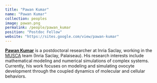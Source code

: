 ```yaml
---
title: "Pawan Kumar"
name: "Pawan Kumar"
collection: peoples
image: pawan.png
permalink: /people/pawan_kumar
position: "Postdoc Fellow"
website: "https://sites.google.com/view/pawan-kumar"
---
```


**[Pawan Kumar](https://sites.google.com/view/pawan-kumar)** is a postdoctoral researcher at Inria Saclay, working in the [MUSCA](https://team.inria.fr/musca/) team (Inria Saclay, Palaiseau). His research interests include mathematical modeling and numerical simulations of complex systems. Currently, his work focuses on modeling and simulating ovocyte development through the coupled dynamics of molecular and cellular behaviors.
